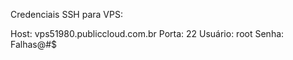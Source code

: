 
Credenciais SSH para VPS:

Host: vps51980.publiccloud.com.br
Porta: 22
Usuário: root
Senha: Falhas@#$
